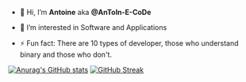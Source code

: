 - 👋 Hi, I’m **Antoine** aka **@AnToIn-E-CoDe**
- 👀 I’m interested in Software and Applications

- ⚡ Fun fact: There are 10 types of developer, those who understand binary and those who don't.

<!---
AnToIn-E-CoDe/AnToIn-E-CoDe is a ✨ special ✨ repository because its `README.md` (this file) appears on your GitHub profile.
You can click the Preview link to take a look at your changes.
--->
[![Anurag's GitHub stats](https://github-readme-stats.vercel.app/api?username=AnToIn-E-CoDe)](https://github.com/anuraghazra/github-readme-stats)
[![GitHub Streak](https://streak-stats.demolab.com/?user=AnToIn-E-CoDe)](https://git.io/streak-stats)
